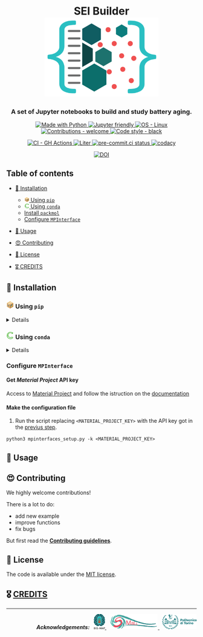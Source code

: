 <h1 align="center">
    SEI Builder
    <br>
    <picture>
      <source
        srcset="img/logo_dark.png"
        media="(prefers-color-scheme: dark)">
      <img width="300"
        alt="logo"
        src="img/logo.png" >
    </picture>
</h1>

<h3 align="center">
A set of Jupyter notebooks to build and study battery aging.
</h3>

<p align="center">
    <a target="_blank" href="https://python.org"><img
        src="https://img.shields.io/badge/Python-3.8%20%7C%203.9-blue?logo=python&amp;logoColor=white"
        alt="Made with Python" />
    </a>
    <a target="_blank" href="https://jupyter.org"><img
        src="https://img.shields.io/badge/Jupyter%20Lab-3.x-orange?logo=jupyter&logoColor=white"
        alt="Jupyter friendly" />
    </a>
    <!---
    # TODO set LICENSE
    <a target="_blank" href="/LICENSE"><img
        src="https://img.shields.io/badge/license-GNU%20AGPLv3-green"
        alt="License - GNU AGPLv3" />
    </a>
    -->
    <a target="_blank" href="https://www.linux.org/"><img
        src="https://img.shields.io/badge/OS-Linux-lightgray?logo=linux&amp;logoColor=white"
        alt="OS - Linux" />
    </a>
    <a target="_blank" href="/CONTRIBUTING.md"><img
        src="https://img.shields.io/badge/contributions-welcome-green"
        alt="Contributions - welcome" />
    </a>
    <a target="_blank" href="https://github.com/psf/black"><img
        src="https://img.shields.io/badge/code%20style-black-000000.svg"
        alt="Code style - black" />
    </a>
</p>

<p align="center">
    <a target="_blank" href="https://github.com/features/actions"><img
        src="https://img.shields.io/badge/CI-GitHub_Actions-blue?logo=github-actions&amp;logoColor=white"
        alt="CI - GH Actions" />
    </a>
    <a target="_blank" href="https://github.com/DAP93/SEI_builder/actions/workflows/liter.yml"><img
        src="https://github.com/DAP93/SEI_builder/actions/workflows/liter.yml/badge.svg"
        alt="Liter" />
    </a>
        <a target="_blank" href="https://results.pre-commit.ci/latest/github/DAP93/SEI_builder/main?badge_token=zRcWs0cGTEaB1hO3Co5J9g"><img
        src="https://results.pre-commit.ci/badge/github/DAP93/SEI_builder/main.svg?badge_token=zRcWs0cGTEaB1hO3Co5J9g"
        alt="pre-commit.ci status" />
    </a>
    <a target="_blank" href="https://www.codacy.com?utm_source=github.com&amp;utm_medium=referral&amp;utm_content=paolodeangelis/SEI_builder&amp;utm_campaign=Badge_Grade"><img
        src="https://app.codacy.com/project/badge/Grade/7c4a93b7223e491a8d48322ba0ee8d04"
        alt="codacy" />
    </a>
</p>

<p align="center">
    <a target="_blank" href="http://img.shields.io/badge/DOI-to%20define-blue.svg"><img
		alt="DOI"
		src="http://img.shields.io/badge/DOI-to%20be%20define-blue.svg">
    </a>
</p>

## Table of contents

-   [🎉 Installation](#-installation)
    -   [<img src="img/etc/pip.png" width="13px"> Using `pip`](#using-pip)
    -   [<img src="img/etc/conda.png" width="13px"> Using `conda`](#using-conda)
    -   [Install `packmol`](#install-packmol)
    -   [Configure `MPInterface`](#configure-mpinterface)

-   [🚀 Usage](#-examples)

-   [😍 Contributing](#-contributing)

-   [🚩 License](#-license)

-   [🎖️️️ CREDITS](#-creditscreditsmd)

## 🎉 Installation

### <a name="using-pip" /> <img src="img/etc/pip.png" width="20px"> Using `pip`

<details>

#### Clone repository

```shell-session
git clone https://github.com/DAP93/SEI_builder.git
```

#### Set-up virtual environment (optional)

1.  create a virtual environment `venv_sei`

```shell-session
# python3 -m venv <Virtual environment name>
python3 -m venv venv_sei
```

2.  activate it
```shell-session
source venv_sei/bin/activate
```

#### Install dependencies

1.  move in the *SEI Builder* folder
```shell-session
cd SEI_builder
```

2.  downlaod and install the requiremnts with `pip` (Package Installer for Python)
```shell-session
pip install -r requirements.txt
```

3.  check if all the jupyter widget are working:

```shell-session
jupyter labextension list
# JupyterLab v3.1.17
# /.../venv_sei/share/jupyter/labextensions
#        nglview-js-widgets v3.0.1 enabled OK
#        jupyterlab-plotly v5.3.1 enabled OK
#        @jupyter-widgets/jupyterlab-manager v3.0.1 enabled OK (python, jupyterlab_widgets)
#        @bokeh/jupyter_bokeh v3.0.4 enabled OK (python, jupyter_bokeh)
```

if the line `nglview-js-widgets v3.0.1 enabled OK` is missing, run the following command:

```shell
$ pip install --force-reinstall nglview
```

</details>

### <a name="using-conda" /> <img src="img/etc/conda.png" width="20px"> Using `conda`

<details>

#### Clone repository

```shell-session
git clone https://github.com/DAP93/SEI_builder.git
```

#### <a name="set-up-virtual-environment-conda" /> Set-up virtual environment (optional)

1.  create a virtual environment `venv_sei` using environment file `environment.yml`

```shell-session
conda env create -f SEI_builder/environment.yml
```

2.  activate it
```shell-session
conda activate venv_sei
```
</details>

### <a name="configure-mpinterface" /> Configure `MPInterface`

#### Get *Material Project* API key

Access to [Material Project](https://materialsproject.org/) and follow the istruction on the [documentation](https://docs.materialsproject.org/open-apis/the-materials-api/#api-keys)

#### Make the configuration file

1.  Run the script replacing `<MATERIAL_PROJECT_KEY>` with the API key got in the [previus step](#configure-mpinterface).

```shell-session
python3 mpinterfaces_setup.py -k <MATERIAL_PROJECT_KEY>
```

## 🚀 Usage

## 😍 Contributing

We highly welcome contributions!

There is a lot to do:

-   add new example
-   improve functions
-   fix bugs

But first read the [**Contributing guidelines**](CONTRIBUTING.md).

## 🚩 License
The code is available under the [MIT license](LICENSE).

## 🎖️️️ [CREDITS](CREDITS.md)

<hr width="100%">
<p align="right">
    <em><strong>Acknowledgements:</strong></em>
    &nbsp;
    <a target="_blank" href="https://www.big-map.eu/">
        <img style="height:40px" src="img//logo-bigmap.png" alt="BIG MAP site" >
    </a>
    &nbsp;
    <a target="_blank" href="https://areeweb.polito.it/ricerca/small/">
        <img style="height:40px" src="img//logo-small.png" alt="SMALL site" >
    </a>
    &nbsp;
    <a target="_blank" href="https://www.polito.it/">
        <img style="height:40px" src="img//logo-polito.png" alt="POLITO site" >
    </a>
</p>
